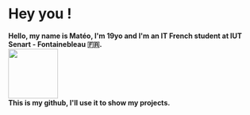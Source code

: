 # Hey you !
**Hello, my name is Matéo, I'm 19yo and I'm an IT French student at IUT Senart - Fontainebleau :fr:.
<br><a href='http://www.iut-fbleau.fr/'><img src='https://encrypted-tbn0.gstatic.com/images?q=tbn:ANd9GcSs-J3ybp-lKljE-cSUO0KNPed5015wuFJ0F9MoSNxViw&s' width="100" height="100"></a>
<br>This is my github, I'll use it to show my projects.**
